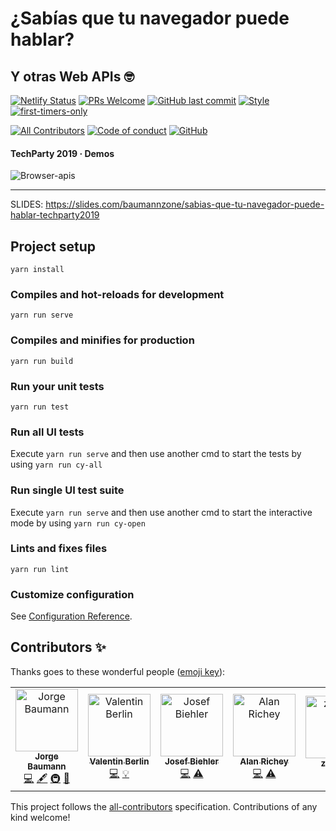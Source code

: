 # ¿Sabías que tu navegador puede hablar?
## Y otras Web APIs 🤓

[![Netlify Status](https://api.netlify.com/api/v1/badges/75247670-d15d-4839-9909-f9fcc8360beb/deploy-status)](https://app.netlify.com/sites/browser-apis/deploys)
[![PRs Welcome](https://img.shields.io/badge/PRs-welcome-brightgreen.svg?style=flat-square)](https://github.com/baumannzone/browser-apis/pulls)
[![GitHub last commit](https://img.shields.io/github/last-commit/baumannzone/javascript-testing?style=flat-square)](https://github.com/baumannzone/browser-apis/commits/master)
[![Style](https://img.shields.io/badge/code%20style-standard-brightgreen?style=flat-square)](https://img.shields.io/badge/code%20style-standard-brightgreen?style=flat-square)
[![first-timers-only](https://img.shields.io/badge/first--timers--only-friendly-blue.svg?style=flat-square)](https://www.firsttimersonly.com/)

[![All Contributors](https://img.shields.io/badge/all_contributors-5-orange.svg?style=flat-square)](#contributors)
[![Code of conduct](https://img.shields.io/badge/code%20of-conduct-ff69b4.svg?style=flat-square)](https://github.com/baumannzone/browser-apis/blob/master/CODE_OF_CONDUCT.md)
[![GitHub](https://img.shields.io/github/license/baumannzone/browser-apis?color=blue&style=flat-square)](https://github.com/baumannzone/browser-apis/blob/master/LICENSE)

#### TechParty 2019 · Demos 

![Browser-apis](https://user-images.githubusercontent.com/5422102/57314151-5fe84e80-70f1-11e9-8539-07f836040f56.png)

---

SLIDES: https://slides.com/baumannzone/sabias-que-tu-navegador-puede-hablar-techparty2019

## Project setup
```
yarn install
```

### Compiles and hot-reloads for development
```
yarn run serve
```

### Compiles and minifies for production
```
yarn run build
```

### Run your unit tests
```
yarn run test
```

### Run all UI tests
Execute ```yarn run serve``` and then use another cmd to start the tests by using ```yarn run cy-all```


### Run single UI test suite
Execute ```yarn run serve``` and then use another cmd to start the interactive mode by using ```yarn run cy-open```


### Lints and fixes files
```
yarn run lint
```

### Customize configuration
See [Configuration Reference](https://cli.vuejs.org/config/).

## Contributors ✨

Thanks goes to these wonderful people ([emoji key](https://allcontributors.org/docs/en/emoji-key)):

<!-- ALL-CONTRIBUTORS-LIST:START - Do not remove or modify this section -->
<!-- prettier-ignore -->
<table>
  <tr>
    <td align="center"><a href="https://twitter.com/baumannzone"><img src="https://avatars0.githubusercontent.com/u/5422102?v=4" width="100px;" alt="Jorge Baumann"/><br /><sub><b>Jorge Baumann</b></sub></a><br /><a href="https://github.com/baumannzone/browser-apis/commits?author=baumannzone" title="Code">💻</a> <a href="#content-baumannzone" title="Content">🖋</a> <a href="#infra-baumannzone" title="Infrastructure (Hosting, Build-Tools, etc)">🚇</a> <a href="#design-baumannzone" title="Design">🎨</a></td>
    <td align="center"><a href="https://valya.codes"><img src="https://avatars0.githubusercontent.com/u/7880641?v=4" width="100px;" alt="Valentin Berlin"/><br /><sub><b>Valentin Berlin</b></sub></a><br /><a href="https://github.com/baumannzone/browser-apis/commits?author=valenber" title="Code">💻</a> <a href="#example-valenber" title="Examples">💡</a></td>
    <td align="center"><a href="https://jodekadev.de"><img src="https://avatars3.githubusercontent.com/u/3234900?v=4" width="100px;" alt="Josef Biehler"/><br /><sub><b>Josef Biehler</b></sub></a><br /><a href="https://github.com/baumannzone/browser-apis/commits?author=gabbersepp" title="Code">💻</a> <a href="https://github.com/baumannzone/browser-apis/commits?author=gabbersepp" title="Tests">⚠️</a></td>
    <td align="center"><a href="https://github.com/adrichey"><img src="https://avatars0.githubusercontent.com/u/1534554?v=4" width="100px;" alt="Alan Richey"/><br /><sub><b>Alan Richey</b></sub></a><br /><a href="https://github.com/baumannzone/browser-apis/commits?author=adrichey" title="Code">💻</a> <a href="https://github.com/baumannzone/browser-apis/commits?author=adrichey" title="Tests">⚠️</a></td>
    <td align="center"><a href="https://github.com/Zarither"><img src="https://avatars0.githubusercontent.com/u/26934368?v=4" width="100px;" alt="zarither"/><br /><sub><b>zarither</b></sub></a><br /><a href="https://github.com/baumannzone/browser-apis/commits?author=zarither" title="Tests">⚠️</a></td>
  </tr>
</table>

<!-- ALL-CONTRIBUTORS-LIST:END -->

This project follows the [all-contributors](https://github.com/all-contributors/all-contributors) specification. Contributions of any kind welcome!
